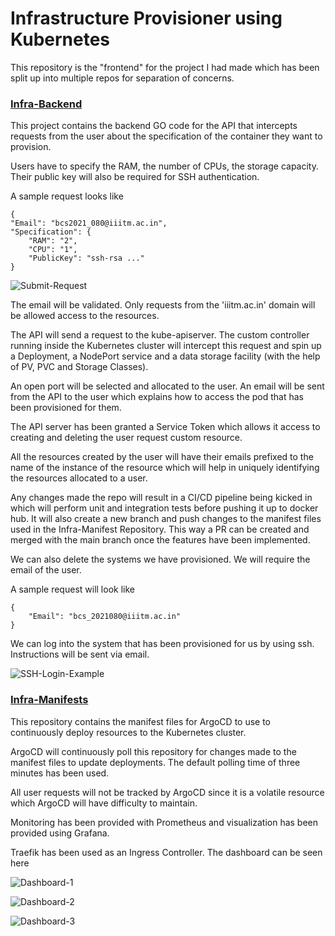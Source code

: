 
# Infrastructure Provisioner using Kubernetes

This repository is the "frontend" for the project I had made which has been split up into multiple repos for separation of concerns.

### [Infra-Backend](https://github.com/Jay179-sudo/Infra-Backend)
This project contains the backend GO code for the API that intercepts requests from the user about the specification of the container they want to provision.

Users have to specify the RAM, the number of CPUs, the storage capacity. Their public key will also be required for SSH authentication.

A sample request looks like

    {
	"Email": "bcs2021_080@iiitm.ac.in",
	"Specification": {
		"RAM": "2",
		"CPU": "1",
		"PublicKey": "ssh-rsa ..."
	}
	 
![Submit-Request](https://github.com/Jay179-sudo/Infra-Provisioner/assets/70968485/e4613edb-2182-483d-8ea3-efa2b7ba0faf)

   
The email will be validated. Only requests from the 'iiitm.ac.in' domain will be allowed access to the resources.

The API will send a request to the kube-apiserver. The custom controller running inside the Kubernetes cluster will intercept this request and spin up a Deployment, a NodePort service and a data storage facility (with the help of PV, PVC and Storage Classes).

An open port will be selected and allocated to the user. An email will be sent from the API to the user which explains how to access the pod that has been provisioned for them.

The API server has been granted a Service Token which allows it access to creating and deleting the user request custom resource.

All the resources created by the user will  have their emails prefixed to the name of the instance of the resource which will help in uniquely identifying the resources allocated to a user.

Any changes made the repo will result in a CI/CD pipeline being kicked in which will perform unit and integration tests before pushing it up to docker hub. It will also create a new branch and push changes to the manifest files used in the Infra-Manifest Repository. This way a PR can be created and merged with the main branch once the features have been implemented. 

We can also delete the systems we have provisioned. We will require the email of the user. 

A sample request will look like 

   
	{
		"Email": "bcs_2021080@iiitm.ac.in"
	}

We can log into the system that has been provisioned for us by using ssh. Instructions will be sent via email.

![SSH-Login-Example](https://github.com/Jay179-sudo/Infra-Provisioner/assets/70968485/beb9edcd-0ee3-47dc-899a-19a568731b74)

### [Infra-Manifests](https://github.com/Jay179-sudo/Infra-Manifests)


This repository contains the manifest files for ArgoCD to use to continuously deploy resources to the Kubernetes cluster. 

ArgoCD will continuously poll this repository for changes made to the manifest files to update deployments. The default polling time of three minutes has been used.

All user requests will not be tracked by ArgoCD since it is a volatile resource which ArgoCD will have difficulty to maintain.

Monitoring has been provided with Prometheus and visualization has been provided using Grafana. 

Traefik has been used as an Ingress Controller. 
The dashboard can be seen here

![Dashboard-1](https://github.com/Jay179-sudo/Infra-Provisioner/assets/70968485/1ff84d1c-752d-47ec-ba53-21df36f11a43)

![Dashboard-2](https://github.com/Jay179-sudo/Infra-Provisioner/assets/70968485/5d8b9d2a-8fec-479e-a19a-ff9cfd295f76)

![Dashboard-3](https://github.com/Jay179-sudo/Infra-Provisioner/assets/70968485/b19b9ac8-8226-4648-928d-c7f0155c8bd3)



